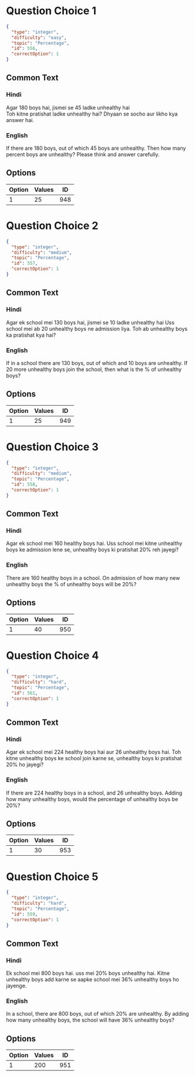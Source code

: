 
# Question Choice 1
```json
{
  "type": "integer",
  "difficulty": "easy",
  "topic": "Percentage",
  "id": 556,
  "correctOption": 1
}
```

## Common Text

### Hindi
Agar 180 boys hai, jismei se
45 ladke unhealthy hai    
Toh kitne pratishat ladke unhealthy hai?
Dhyaan se socho aur likho kya answer hai.


### English
If there are 180 boys, out of which
45 boys are unhealthy.
Then how many percent boys are unhealthy?
Please think and answer carefully.


## Options
| Option | Values | ID |
|:---|:---|:---:|
| 1 | 25 | 948 |

# Question Choice 2
```json
{
  "type": "integer",
  "difficulty": "medium",
  "topic": "Percentage",
  "id": 557,
  "correctOption": 1
}
```

## Common Text

### Hindi
Agar ek school mei 130 boys hai,
jismei se 10 ladke unhealthy hai
Uss school mei ab 20 unhealthy boys ne
admission liya. Toh ab unhealthy boys ka
pratishat kya hai?


### English
If in a school there are 130 boys, out of which
and 10 boys are unhealthy.
If 20 more unhealthy boys join the school,
then what is the % of unhealthy boys?


## Options
| Option | Values | ID |
|:---|:---|:---:|
| 1 | 25 | 949 |

# Question Choice 3
```json
{
  "type": "integer",
  "difficulty": "medium",
  "topic": "Percentage",
  "id": 558,
  "correctOption": 1
}
```

## Common Text

### Hindi
Agar ek school mei 160 healthy boys hai.
Uss school mei kitne unhealthy boys
ke admission lene se, unhealthy boys ki
pratishat 20% reh jayegi?


### English
There are 160 healthy boys in a school.
On admission of how many new unhealthy boys
the % of unhealthy boys will be 20%?


## Options
| Option | Values | ID |
|:---|:---|:---:|
| 1 | 40 | 950 |

# Question Choice 4
```json
{
  "type": "integer",
  "difficulty": "hard",
  "topic": "Percentage",
  "id": 561,
  "correctOption": 1
}
```

## Common Text

### Hindi
Agar ek school mei 224 healthy boys hai
aur 26 unhealthy boys hai.
Toh kitne unhealthy boys ke school join
karne se, unhealthy boys ki
pratishat 20% ho jayegi?


### English
If there are 224 healthy boys in a school, 
and 26 unhealthy boys.
Adding how many unhealthy boys, 
would the percentage of unhealthy boys be 20%?


## Options
| Option | Values | ID |
|:---|:---|:---:|
| 1 | 30 | 953 |

# Question Choice 5
```json
{
  "type": "integer",
  "difficulty": "hard",
  "topic": "Percentage",
  "id": 559,
  "correctOption": 1
}
```

## Common Text

### Hindi
Ek school mei 800 boys hai.
uss mei 20% boys unhealthy hai.
Kitne unhealthy boys add karne se
aapke school mei 36% unhealthy boys
ho jayenge.


### English
In a school, there are 800 boys,
out of which 20% are unhealthy.
By adding how many unhealthy boys,
the school will have 36% unhealthy boys?


## Options
| Option | Values | ID |
|:---|:---|:---:|
| 1 | 200 | 951 |
